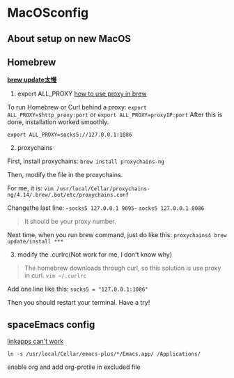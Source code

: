 # MacOSconfig

## About setup on new MacOS

## Homebrew 

[**brew update太慢**](https://www.zhihu.com/question/31360766)

1. export ALL_PROXY
[how to use proxy in brew](https://stackoverflow.com/questions/37231204/osx-proxy-issue-with-homebrew-install)

To run Homebrew or Curl behind a proxy:
`export ALL_PROXY=$http_proxy:port`
or
`export ALL_PROXY=proxyIP:port`
After this is done, installation worked smoothly.

`export ALL_PROXY=socks5://127.0.0.1:1086`

2. proxychains

First, install proxychains:
`brew install proxychains-ng`

Then, modify the file in the proxychains.

For me, it is:
`vim /usr/local/Cellar/proxychains-ng/4.14/.brew/.bot/etc/proxychains.conf`

Changethe last line:
-`socks5 127.0.0.1 9095`-
`socks5 127.0.0.1 8086`
> It should be your proxy number. 

Next time, when you run brew command, just do like this:
`proxychains4 brew update/install ***`

3. modify the .curlrc(Not work for me, I don't know why)
> The homebrew downloads through curl, so this solution is use proxy in curl.
`vim ~/.curlrc`

Add one line like this:
`socks5 = "127.0.0.1:1086"`

Then you should restart your terminal. Have a try!
## spaceEmacs config

[linkapps can't work](https://github.com/syl20bnr/spacemacs/issues/10578)

`ln -s /usr/local/Cellar/emacs-plus/*/Emacs.app/ /Applications/`

enable org and add org-protile in excluded file
